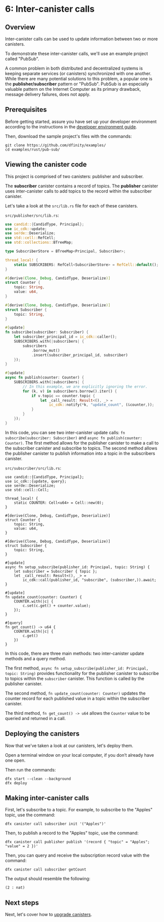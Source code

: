 # 6: Inter-canister calls

## Overview

Inter-canister calls can be used to update information between two or more canisters. 

To demonstrate these inter-canister calls, we'll use an example project called "PubSub". 

A common problem in both distributed and decentralized systems is keeping separate services (or canisters) synchronized with one another. While there are many potential solutions to this problem, a popular one is the **publisher/subscriber** pattern or "PubSub". PubSub is an especially valuable pattern on the Internet Computer as its primary drawback, message delivery failures, does not apply.

## Prerequisites 

Before getting started, assure you have set up your developer environment according to the instructions in the [developer environment guide](./3-dev-env.md).

Then, download the sample project's files with the commands:

```
git clone https://github.com/dfinity/examples/
cd examples/rust/pub-sub/
```

## Viewing the canister code

This project is comprised of two canisters: publisher and subscriber. 

The **subscriber** canister contains a record of topics. The **publisher** canister uses inter-canister calls to add topics to the record within the subscriber canister. 

Let's take a look at the `src/lib.rs` file for each of these canisters.

`src/publisher/src/lib.rs`:

```rust
use candid::{CandidType, Principal};
use ic_cdk::update;
use serde::Deserialize;
use std::cell::RefCell;
use std::collections::BTreeMap;

type SubscriberStore = BTreeMap<Principal, Subscriber>;

thread_local! {
    static SUBSCRIBERS: RefCell<SubscriberStore> = RefCell::default();
}

#[derive(Clone, Debug, CandidType, Deserialize)]
struct Counter {
    topic: String,
    value: u64,
}

#[derive(Clone, Debug, CandidType, Deserialize)]
struct Subscriber {
    topic: String,
}

#[update]
fn subscribe(subscriber: Subscriber) {
    let subscriber_principal_id = ic_cdk::caller();
    SUBSCRIBERS.with(|subscribers| {
        subscribers
            .borrow_mut()
            .insert(subscriber_principal_id, subscriber)
    });
}

#[update]
async fn publish(counter: Counter) {
    SUBSCRIBERS.with(|subscribers| {
        // In this example, we are explicitly ignoring the error.
        for (k, v) in subscribers.borrow().iter() {
            if v.topic == counter.topic {
                let _call_result: Result<(), _> =
                    ic_cdk::notify(*k, "update_count", (&counter,));
            }
        }
    });    
}
```

In this code, you can see two inter-canister update calls: `fn subscribe(subscriber: Subscriber)` and `async fn publish(counter: Counter)`. The first method allows for the publisher canister to make a call to the subscriber canister and subscribe to topics. The second method allows the publisher canister to publish information into a topic in the subscribers canister. 

`src/subscriber/src/lib.rs`:

```
use candid::{CandidType, Principal};
use ic_cdk::{update, query};
use serde::Deserialize;
use std::cell::Cell;

thread_local! {
    static COUNTER: Cell<u64> = Cell::new(0);
}

#[derive(Clone, Debug, CandidType, Deserialize)]
struct Counter {
    topic: String,
    value: u64,
}

#[derive(Clone, Debug, CandidType, Deserialize)]
struct Subscriber {
    topic: String,
}

#[update]
async fn setup_subscribe(publisher_id: Principal, topic: String) {
    let subscriber = Subscriber { topic };
    let _call_result: Result<(), _> =
        ic_cdk::call(publisher_id, "subscribe", (subscriber,)).await;
}

#[update]
fn update_count(counter: Counter) {
    COUNTER.with(|c| {
        c.set(c.get() + counter.value);
    });
}

#[query]
fn get_count() -> u64 {
    COUNTER.with(|c| {
        c.get()
    })
}
```

In this code, there are three main methods: two inter-canister update methods and a query method. 

The first method, `async fn setup_subscribe(publisher_id: Principal, topic: String)` provides functionality for the publisher canister to subscribe to topics within the `subscriber` canister. This function is called by the publisher canister. 

The second method, `fn update_count(counter: Counter)` updates the counter record for each published value in a topic within the subscriber canister. 

The third method, `fn get_count() -> u64` allows the `Counter` value to be queried and returned in a call. 

## Deploying the canisters

Now that we've taken a look at our canisters, let's deploy them. 

Open a terminal window on your local computer, if you don’t already have one open.

Then run the commands:

```
dfx start --clean --background
dfx deploy
```

## Making inter-canister calls

First, let's subscribe to a topic. For example, to subscribe to the "Apples" topic, use the command:

```
dfx canister call subscriber init '("Apples")'
```

Then, to publish a record to the "Apples" topic, use the command:

```
dfx canister call publisher publish '(record { "topic" = "Apples"; "value" = 2 })'
```

Then, you can query and receive the subscription record value with the command:

```
dfx canister call subscriber getCount
```

The output should resemble the following:

```
(2 : nat)
```

## Next steps

Next, let's cover how to [upgrade canisters](./7-upgrading.md).
